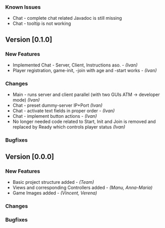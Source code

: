### Known Issues
* Chat - complete chat related Javadoc is still missing
* Chat - tooltip is not working

## Version [0.1.0]

### New Features
* Implemented Chat - Server, Client, Instructions aso. - *(Ivan)*
* Player registration, game-init, -join with age and -start works - *(Ivan)*

### Changes
* Main - runs server and client parallel (with two GUIs ATM -> developer mode) *(Ivan)*
* Chat - preset dummy-server IP+Port *(Ivan)*
* Chat - activate text fields in proper order - *(Ivan)*
* Chat - implement button actions - *(Ivan)*
* No longer needed code related to Start, Init and Join is removed and replaced by Ready which controls player status *(Ivan)*

### Bugfixes

## Version [0.0.0]

### New Features
* Basic project structure added - *(Team)*
* Views and corresponding Controllers added - *(Manu, Anna-Maria)*
* Game Images added - *(Vincent, Verena)*

### Changes

### Bugfixes
